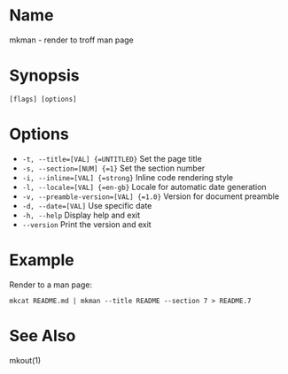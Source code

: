 # Name

mkman - render to troff man page

# Synopsis

```
[flags] [options]
```

# Options

+ `-t, --title=[VAL] {=UNTITLED}` Set the page title
+ `-s, --section=[NUM] {=1}` Set the section number
+ `-i, --inline=[VAL] {=strong}` Inline code rendering style
+ `-l, --locale=[VAL] {=en-gb}` Locale for automatic date generation
+ `-v, --preamble-version=[VAL] {=1.0}` Version for document preamble
+ `-d, --date=[VAL]` Use specific date
+ `-h, --help` Display help and exit
+ `--version` Print the version and exit

# Example

Render to a man page:

```shell
mkcat README.md | mkman --title README --section 7 > README.7
```

# See Also

mkout(1)
